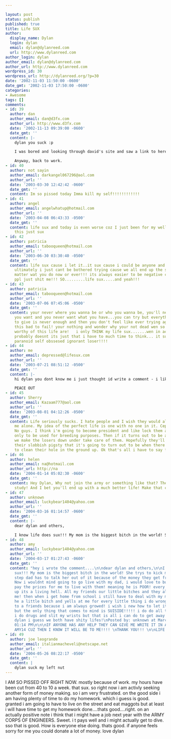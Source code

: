 ```yaml
---

layout: post
status: publish
published: true
title: Life SUX
author:
  display_name: Dylan
  login: dylan
  email: dylan@dylanreed.com
  url: http://www.dylanreed.com
author_login: dylan
author_email: dylan@dylanreed.com
author_url: http://www.dylanreed.com
wordpress_id: 30
wordpress_url: http://dylanreed.org/?p=30
date: '2002-11-03 11:50:00 -0600'
date_gmt: '2002-11-03 17:50:00 -0600'
categories:
- Awesome
tags: []
comments:
- id: 39
  author: dan
  author_email: dan@d3fx.com
  author_url: http://www.d3fx.com
  date: '2002-11-13 09:39:00 -0600'
  date_gmt: ''
  content: |-
    dylan you suck :p

    I was bored and looking through david's site and saw a link to here. Haven't stopped by in quite a while so thought I'd post something.

    Anyway, back to work.
- id: 40
  author: not sayin
  author_email: darkangel067296@aol.com
  author_url: ''
  date: '2003-03-30 12:42:42 -0600'
  date_gmt: ''
  content: Im so pissed today Imma kill my self!!!!!!!!!!!!
- id: 41
  author: angel
  author_email: angelwhatup@hotmail.com
  author_url: ''
  date: '2003-04-08 06:43:33 -0500'
  date_gmt: ''
  content: life sux and today is even worse coz I just been for my well nver mind
    this just sux
- id: 42
  author: patricia
  author_email: tabooqueen@hotmail.com
  author_url: ''
  date: '2003-06-30 03:30:40 -0500'
  date_gmt: ''
  content: life sux cause i let it..it sux cause i could be anyone and do anything
    ultimately i just cant be bothered trying cause we all end up the same way no
    matter wat you do now or ever!!! its always easier to be negative cause peachy
    ppl just shit me!!! SO.........life sux.....and yeah!!!
- id: 43
  author: patricia
  author_email: tabooqueen@hotmail.com
  author_url: ''
  date: '2003-07-06 07:45:06 -0500'
  date_gmt: ''
  content: your never where you wanna be or who you wanna be, you'll never have everything
    you want and you never want what you have...you can try but everything you have
    to give is never enough and then you don't feel like ever trying again if it feels
    this bad to fail! your nothing and wonder why your not dead wen so many ppl more
    worthy of this life are!   i only THINK my life sux.......wen in actual fact it
    probably doesnt its just that i have to much time to think... it sux being a pensive
    paranoid self obssesed ignorant loser!!!!
- id: 44
  author: me
  author_email: depressed@lifesux.com
  author_url: ''
  date: '2003-07-21 08:51:12 -0500'
  date_gmt: ''
  content: |-
    hi dylan you dont know me i just thought id write a comment - i like ur site im glad im not the only person whose life sux. i have shit all the time especcially from my 'darling' brother. my best friend tried to kill herself it was so depressing. she used to slit her wrists and id see it coz id be next to her. has ne1 elses frend dun wot she did? i hope not. if they have i feel your pain! yeh id beta go

    PEACE OUT
- id: 45
  author: Sherry
  author_email: Kazaam777@aol.com
  author_url: ''
  date: '2003-08-01 04:12:26 -0500'
  date_gmt: ''
  content: Life seriously sucks. I hate people and I wish they would all  just leave
    me alone. My idea of the perfect life is one with no one in it. Cept me of course.
    No guys. I think i'm going to become president and like lock them all under ground
    only to be used for breeding purposes. Then if it turns out to be a male child,
    we make the losers down under take care of them. Hopefully they'll all drown in
    their slobbish pigsty that it's going to turn out to be when there are no women
    to clean their hole in the ground up. Ok that's all i have to say for today.
- id: 46
  author: helen
  author_email: na@hotmail.com
  author_url: http://na
  date: '2004-01-14 05:02:30 -0600'
  date_gmt: ''
  content: Hey Dylan, Why not join the army or something like that? They pay you to
    study! And I bet you'll end up with a much better life! Make that change today!
- id: 47
  author: unknown
  author_email: luckybear1404@yahoo.com
  author_url: ''
  date: '2004-03-16 01:14:57 -0600'
  date_gmt: ''
  content: |-
    dear dylan and others,

    I know life does sux!!! My mom is the biggest bitch in the world! She trys to kick me out but my step dad has to talk her out of it because of the money they get from child support. Now i wouldnt mind going to go live with my dad, i would love to but my dad cannot pay the prices for me to live with them! meaning he is POOR! every day i wake up its a living hell. All my friends our little bitches and they all back talk me! then when i get home from school i still have to deal with my mom! she calles he a little bitch and yells at me for every little thing i do wrong! i can go to a friends because i am always growed! i wish i new how to let it al go away but the only thing that comes to mind is SUISIDE!!!!! i do do all those gay things, i do drugs and slit my wrists but that is all i can do to get away from the pain!so dylan i guess we both have shity lifes!
- id: 48
  author: amy
  author_email: luckybear1404@yahoo.com
  author_url: ''
  date: '2004-03-17 01:27:43 -0600'
  date_gmt: ''
  content: "hey i wrote the comment....\n\ndear dylan and others,\n\nI know life does
    sux!!! My mom is the biggest bitch in the world! She trys to kick me out but my
    step dad has to talk her out of it because of the money they get from child support.
    Now i wouldnt mind going to go live with my dad, i would love to but my dad cannot
    pay the prices for me to live with them! meaning he is POOR! every day i wake
    up its a living hell. All my friends our little bitches and they all back talk
    me! then when i get home from school i still have to deal with my mom! she calles
    he a little bitch and yells at me for every little thing i do wrong! i can go
    to a friends because i am always growed! i wish i new how to let it al go away
    but the only thing that comes to mind is SUISIDE!!!!! i do do all those gay things,
    i do drugs and slit my wrists but that is all i can do to get away from the pain!so
    dylan i guess we both have shity lifes!\nPosted by: unknown at March 16, 2004
    01:14 PM\n\n\nIF ANYONE HAS ANY HELP THEY CAN GIVE ME WRITE IT IN A COMMENT TO
    AMY14 CUZ THEN I KNOW IT WILL BE TO ME!!!! \nTHANK YOU!!! \n\nLIFE SUX!"
- id: 49
  author: joe leogrande
  author_email: italianmacheveli@netscape.net
  author_url: ''
  date: '2004-05-26 08:22:17 -0500'
  date_gmt: ''
  content: |
    dylan suck my left nut
---
```


I AM SO PISSED OFF RIGHT NOW. mostly because of work. my hours have been cut from 40 to 10 a week. that sux. so right now i am activly seeking another form of money making. so i am very frustrated. on the good side i am having plenty of time to do my homework. which i guess is good. granted i am going to have to live on the street and eat maggots but at least i will have time to get my homework done....thats good....right. on an actually positive note i think that i might have a job next year with the ARMY CORPS OF ENGINEERS. Sweet. i t pays well and i might actually get to dive. sso that is good. How is everyone else doing. thats good. if anyone feels sorry for me you could donate a lot of money. love dylan
